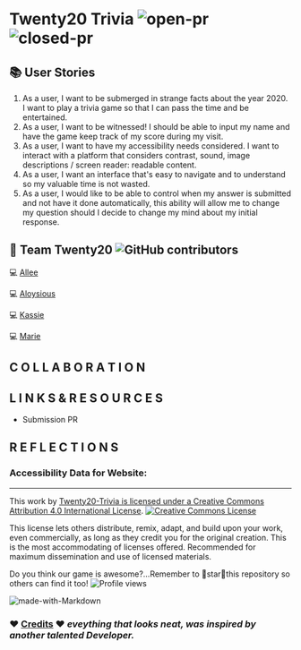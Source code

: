 # Twenty20 Trivia ![open-pr](https://img.shields.io/github/issues-pr-raw/Twenty20-Trivia/Twenty20) ![closed-pr](https://img.shields.io/github/issues-pr-closed/Twenty20-Trivia/Twenty20)

## 📚 User Stories

1. As a user, I want to be submerged in strange facts about the year 2020. I want to play a trivia game so that I can pass the time and be entertained.
2. As a user, I want to be witnessed! I should be able to input my name and have the game keep track of my score during my visit.
3. As a user, I want to have my accessibility needs considered. I want to interact with a platform that considers contrast, sound, image descriptions / screen reader: readable content.
4. As a user, I want an interface that's easy to navigate and to understand so my valuable time is not wasted.
5. As a user, I would like to be able to control when my answer is submitted and not have it done automatically, this ability will allow me to change my question should I decide to change my mind about my initial response.

## 👥 Team Twenty20 ![GitHub contributors](https://img.shields.io/github/contributors/Twenty20-Trivia/Twenty20?style=plastic)

💻 [Allee](https://github.com/Alleemccoy)

💻 [Aloysious](https://github.com/AL0YSI0US)

💻 [Kassie](https://github.com/kassiebradshaw)

💻 [Marie](https://github.com/Mmarcos01)

## C O L L A B O R A T I O N

## L I N K S  &  R E S O U R C E S

+ Submission PR

## R E F L E C T I O N S

### Accessibility Data for Website:

---

This work by <a xmlns:cc="http://creativecommons.org/ns#" href="https://github.com/AL0YSI0US/" property="cc:attributionName" rel="cc:attributionURL">Twenty20-Trivia is licensed under a <a rel="license" href="http://creativecommons.org/licenses/by/4.0/">Creative Commons Attribution 4.0 International License</a>. <a rel="license" href="http://creativecommons.org/licenses/by/4.0/"><img alt="Creative Commons License" style="border-width:0" src="https://i.creativecommons.org/l/by/4.0/88x31.png" /></a><br />

This license lets others distribute, remix, adapt, and build upon your work, even commercially, as long as they credit you for the original creation. This is the most accommodating of licenses offered. Recommended for maximum dissemination and use of licensed materials.

Do you think our game is awesome?...Remember to 🌟star🌟this repository so others can find it too! ![Profile views](https://gpvc.arturio.dev/Twenty20-Tivia) 

![made-with-Markdown](https://img.shields.io/badge/Made%20with-Markdown-1f425f.svg)

### ❤️ [Credits](credits.md) ❤️ *eveything that looks neat, was inspired by another talented Developer.*
